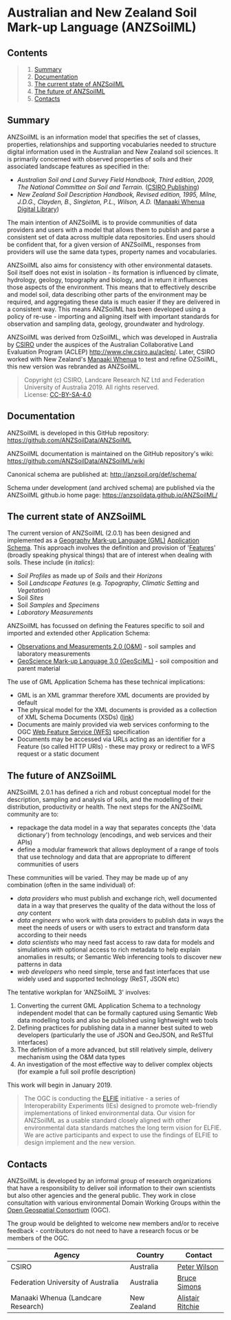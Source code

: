 # Australian and New Zealand Soil Mark-up Language (ANZSoilML)

## Contents
> 1. [Summary](#Summary)
> 2. [Documentation](#Documentation)
> 3. [The current state of ANZSoilML](#The-current-state-of-ANZSoilML)
> 4. [The future of ANZSoilML](#The-future-of-ANZSoilML)
> 5. [Contacts](#Contacts)

## Summary
ANZSoilML is an information model that specifies the set of classes, properties, relationships and supporting
vocabularies needed to structure digital information used in the Australian and New Zealand soil sciences. It is
primarily concerned with observed properties of soils and their associated landscape features as specified in the:
- _Australian Soil and Land Survey Field Handbook, Third edition, 2009, The National Committee on Soil and Terrain._
([CSIRO Publishing](https://www.publish.csiro.au/book/5230/))
- _New Zealand Soil Description Handbook, Revised edition, 1995, Milne, J.D.G., Clayden, B., Singleton, P.L., Wilson,
A.D._ ([Manaaki Whenua Digital Library](http://digitallibrary.landcareresearch.co.nz/cdm/ref/collection/p20022coll14/id/79))

The main intention of ANZSoilML is to provide communities of data providers and users with a model that allows them to
publish and parse a consistent set of data across multiple data repositories. End users should be confident that, for a
given version of ANZSoilML, responses from providers will use the same data types, property names and vocabularies.

ANZSoilML also aims for consistency with other environmental datasets. Soil itself does not exist in isolation - its
formation is influenced by climate, hydrology, geology, topography and biology, and in return it influences those
aspects of the environment. This means that to effectively describe and model soil, data describing other parts of the
environment may be required, and aggregating these data is much easier if they are delivered in a consistent way. This
means ANZSoilML has been developed using a policy of re-use - importing and aligning itself with important standards
for observation and sampling data, geology, groundwater and hydrology.

ANZSoilML was derived from OzSoilML, which was developed in Australia by [CSIRO](https://www.csiro.au/) under the
auspices of the Australian Collaborative Land Evaluation Program (ACLEP) http://www.clw.csiro.au/aclep/. Later, CSIRO
worked with New Zealand's [Manaaki Whenua](https://www.landcareresearch.co.nz) to test and refine OZSoilML, this new
version was rebranded as ANZSoilML.

> Copyright (c) CSIRO, Landcare Research NZ Ltd and Federation University of Australia 2019. All rights reserved.  
> License: [CC-BY-SA-4.0](https://github.com/ANZSoilData/ANZSoilML/blob/master/LICENSE.md)

## Documentation
ANZSoilML is developed in this GitHub repository: https://github.com/ANZSoilData/ANZSoilML

ANZSoilML documentation is maintained on the GitHub repository's wiki: https://github.com/ANZSoilData/ANZSoilML/wiki

Canonical schema are published at: http://anzsoil.org/def/schema/

Schema under development (and archived schema) are published via the ANZSoilML github.io home page:
https://anzsoildata.github.io/ANZSoilML/

## The current state of ANZSoilML
The current version of ANZSoilML (2.0.1) has been designed and implemented as a
[Geography Mark-up Language (GML)](https://en.wikipedia.org/wiki/Geography_Markup_Language) [Application Schema](https://en.wikipedia.org/wiki/Geography_Markup_Language#Application_schema).
This approach involves the definition and provision of
'[Features](https://en.wikipedia.org/wiki/Geography_Markup_Language#Features)' (broadly speaking physical things) that
are of interest when dealing with soils. These include (in _italics_):
- _Soil Profiles_ as made up of _Soils_ and their _Horizons_
- Soil _Landscape Features_ (e.g. _Topography_, _Climatic Setting_ and _Vegetation_)
- Soil _Sites_
- Soil _Samples_ and _Specimens_
- _Laboratory Measurements_

ANZSoilML has focussed on defining the Features specific to soil and imported and extended other Application Schema:
- [Observations and Measurements 2.0 (O&M)](https://en.wikipedia.org/wiki/Observations_and_Measurements) - soil samples
and laboratory measurements
- [GeoScience Mark-up Language 3.0 (GeoSciML)](https://en.wikipedia.org/wiki/GeoSciML) - soil composition and parent
material

The use of GML Application Schema has these technical implications:
- GML is an XML grammar therefore XML documents are provided by default
- The physical model for the XML documents is provided as a collection of XML Schema Documents (XSDs)
([link](http://anzsoil.org/def/schema/))
- Documents are mainly provided via web services conforming to the OGC
[Web Feature Service (WFS)](https://en.wikipedia.org/wiki/Web_Feature_Service) specification
- Documents may be accessed via URLs acting as an identifier for a Feature (so called HTTP URIs) - these may proxy or
redirect to a WFS request or a static document

## The future of ANZSoilML
ANZSoilML 2.0.1 has defined a rich and robust conceptual model for the description, sampling and analysis of soils, and
the modelling of their distribution, productivity or health. The next steps for the ANZSoilML community are to:
- repackage the data model in a way that separates concepts (the 'data dictionary') from technology (encodings, and
web services and their APIs)
- define a modular framework that allows deployment of a range of tools that use technology and data that are
appropriate to different communities of users

These communities will be varied. They may be made up of any combination (often in the same individual) of:
-  _data providers_ who must publish and exchange rich, well documented data in a way that preserves the quality of the
data without the loss of _any_ content
- _data engineers_ who work with data providers to publish data in ways the meet the needs of users or with users to
extract and transform data according to their needs
- _data scientists_ who may need fast access to raw data for models and simulations with optional access to rich
metadata to help explain anomalies in results; or Semantic Web inferencing tools to discover new patterns in data
- _web developers_ who need simple, terse and fast interfaces that use widely used and supported technology (ReST, JSON
etc)

The tentative workplan for 'ANZSoilML 3' involves:
1. Converting the current GML Application Schema to a technology independent model that can be formally captured using
Semantic Web data modelling tools and also be published using lightweight web tools
2. Defining practices for publishing data in a manner best suited to web developers (particularly the use of JSON and
GeoJSON, and ReSTful interfaces)
3. The definition of a more advanced, but still relatively simple, delivery mechanism using the O&M data types
4. An investigation of the most effective way to deliver complex objects (for example a full soil profile description)

This work will begin in January 2019.

> The OGC is conducting the [ELFIE](https://github.com/opengeospatial/ELFIE/) initiative - a series of Interoperability
> Experiments (IEs) designed to promote web-friendly implementations of linked environmental data. Our vision for
> ANZSoilML as a usable standard closely aligned with other environmental data standards matches the long term vision
> for ELFIE. We are active participants and expect to use the findings of ELFIE to design implement and the new version.

## Contacts
ANZSoilML is developed by an informal group of research organizations that have a responsibility to deliver soil
information to their own scientists but also other agencies and the general public. They work in close consultation with
various environmental Domain Working Groups within the [Open Geospatial Consortium](https://www.opengeospatial.org/)
(OGC).

The group would be delighted to welcome new members and/or to receive feedback - contributors do not need to have a
research focus or be members of the OGC.

| Agency | Country | Contact |
| ------ | ------- | ------- |
| CSIRO | Australia | [Peter Wilson](https://people.csiro.au/w/p/peter-wilson) |
| Federation University of Australia | Australia | [Bruce Simons](http://www.cerdi.edu.au/cb_pages/staff.php#bruce_simons) |
| Manaaki Whenua (Landcare Research) | New Zealand | [Alistair Ritchie](https://www.landcareresearch.co.nz/about/people/staff-details?id=cml0Y2hpZWE=) |
